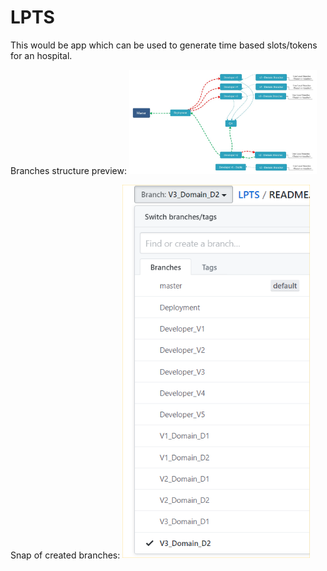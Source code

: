# LPTS
This would be app which can be used to generate time based slots/tokens for an hospital.

Branches structure preview:
<img src="./lpts_git_branches.jpg" width="300">

Snap of created branches:
<img src="./git_branch_names.png" width="300">
